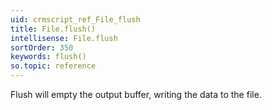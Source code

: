 ```yaml
---
uid: crmscript_ref_File_flush
title: File.flush()
intellisense: File.flush
sortOrder: 350
keywords: flush()
so.topic: reference
---
```



Flush will empty the output buffer, writing the data to the file.


